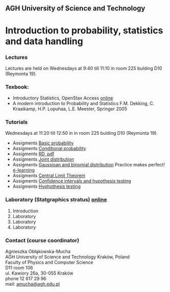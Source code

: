 ## AGH University of Science and Technology
# Introduction to probability, statistics and data handling 

### Lectures
Lectures are held on Wednesdays at 9:40  till 11:10 in room 225 bulding D10 (Reymonta 19).

### Texbook: 
- Introductory Statistics, OpenStax Access [online](https://openstax.org/details/introductory-statistics)
- A modern introduction to Probability and Statistics F.M. Dekking, C. Kraaikamp, H.P. Lopuhaa, L.E. Meester, Springer 2005

### Tutorials
Wednesdays at 11:20 till 12:50 in in room 225 bulding D10 (Reymonta 19).

- Assigments [Basic probability](/FILES/Tutorial_1.pdf) 
- Assigments [Conditional probability](/FILES/Tutorial_2.pdf) 
- Assigments [RD, pdf](/FILES/Tutorial_3.pdf)
- Assigments [Joint distribution](/FILES/Tutorial_4.pdf) 
- Assigments [Gaussioan and binomial distribution](/FILES/Tutorial_5.pdf) Practice makes perfect! [e-learning](/FILES/Tutorial_5elearning.pdf) 
- Assigments [Central Limit Theorem](/FILES/Tutorial_6.pdf) 
- Assigments [Confidence intervals and hypothesis testing](/FILES/Tutorial_7a.pdf) 
- Assigments [Hyphothesis testing](/FILES/Tutorial_8.pdf) 


### Laboratory (Statgraphics stratus) [online](https://www.statgraphics.com/stratus) 
1. Introduction 
2. Laboratory 
3. Laboratory
4. Laboratory

### Contact (course coordinator)
Agnieszka Obłąkowska-Mucha  <br>
AGH University of Science and Technology Kraków, Poland <br>
Faculty of Physics and Computer Science <br>
D11 room 106 <br>
ul. Kawiory 26a, 30-055 Kraków <br>
phone 12 617 29 96 <br>
mail: amucha@agh.edu.pl

